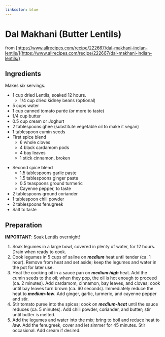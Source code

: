 ```yaml
---
linkcolor: blue
---
```


# Dal Makhani (Butter Lentils)

from [https://www.allrecipes.com/recipe/222667/dal-makhani-indian-lentils/](https://www.allrecipes.com/recipe/222667/dal-makhani-indian-lentils/)

## Ingredients

Makes six servings.

- 1 cup dried Lentils, soaked 12 hours.
    * 1/4 cup dried kidney beans (optional)
- 5 cups water
- 1 cup canned tomato purée (or more to taste)
- 1/4 cup butter 
- 0.5 cup cream or Joghurt
- 2 tablespoons ghee (substitute vegetable oil to make it vegan)
- 1 tablespoon cumin seeds
- First spice blend 
    * 6 whole cloves
    * 4 black cardamom pods
    * 4 bay leaves
    * 1 stick cinnamon, broken
* Second spice blend
    * 1.5 tablespoons garlic paste
    * 1.5 tablespoons ginger paste
    * 0.5 teaspoons ground turmeric
    * Cayenne pepper, to taste
* 2 tablespoons ground coriander
* 1 tablespoon chili powder
* 2 tablespoons fenugreek 
* Salt to taste

## Preparation

**IMPORTANT**: Soak Lentils overnight!

1. Soak legumes in a large bowl, covered in plenty of water, for 12 hours. Drain when ready to cook.
2. Cook legumes in 5 cups of saline on ***medium*** heat until tender (ca. 1 hour). Remove from heat and set aside; keep the legumes and water in the pot for later use.
3. Heat the cooking oil in a sauce pan on ***medium high*** heat. Add the cumin seeds to the oil; when they pop, the oil is hot enough to proceed (ca. 2 minutes). Add cardamom, cinnamon, bay leaves, and cloves; cook until bay leaves turn brown (ca. 60 seconds). Immediately reduce the heat to ***medium-low***. Add ginger, garlic, turmeric, and cayenne pepper and stir. 
4. Stir tomato puree into the spices; cook on ***medium-heat*** until the sauce reduces (ca. 5 minutes). Add chili powder, coriander, and butter; stir until butter is melted.
5. Add the legumes and water into the mix; bring to boil and reduce heat to ***low***. Add the fenugreek, cover and let simmer for 45 minutes. Stir occasional. Add cream if desired.

